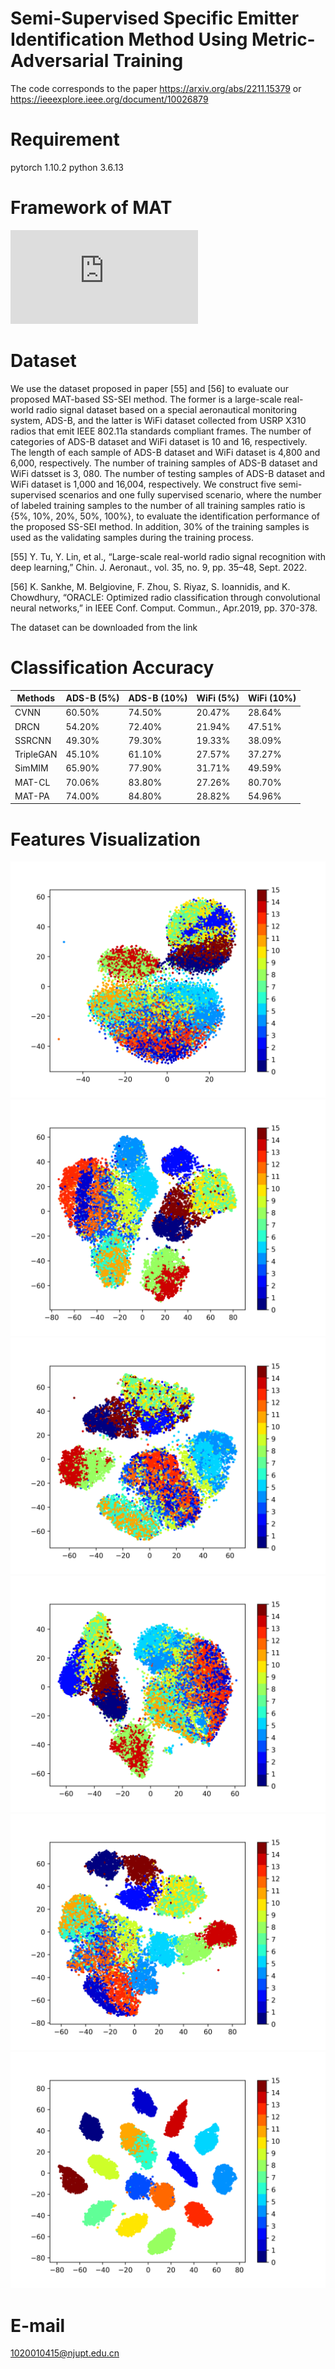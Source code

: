 # Semi-Supervised Specific Emitter Identification Method Using Metric-Adversarial Training
The code corresponds to the paper https://arxiv.org/abs/2211.15379 or https://ieeexplore.ieee.org/document/10026879

# Requirement
pytorch 1.10.2
python 3.6.13

# Framework of MAT
![Framework of MAT](https://github.com/lovelymimola/MAT-based-SS-SEI/blob/master/Figures/MAT_Pipeline.pdf)

# Dataset
We use the dataset proposed in paper [55] and [56] to evaluate our proposed MAT-based SS-SEI method. The former is a large-scale real-world radio signal dataset based on a special aeronautical monitoring system, ADS-B, and the latter is WiFi dataset collected from USRP X310 radios that emit IEEE 802.11a standards compliant frames. The number of categories of ADS-B dataset and WiFi dataset is 10 and 16, respectively. The length of each sample of ADS-B dataset and WiFi dataset is 4,800
and 6,000, respectively. The number of training samples of ADS-B dataset and WiFi datsset is 3, 080. The number of testing samples of ADS-B dataset and WiFi dataset is 1,000 and 16,004, respectively. We construct five semi-supervised scenarios and one fully supervised scenario, where the number of labeled training samples to the number of all training samples ratio is {5%, 10%, 20%, 50%, 100%}, to evaluate the identification performance of the proposed SS-SEI method. In addition, 30% of the training samples is used as the validating samples during the training process.

[55] Y. Tu, Y. Lin, et al., “Large-scale real-world radio signal recognition with deep learning,” Chin. J. Aeronaut., vol. 35, no. 9, pp. 35–48, Sept.
2022.

[56] K. Sankhe, M. Belgiovine, F. Zhou, S. Riyaz, S. Ioannidis, and K. Chowdhury, “ORACLE: Optimized radio classification through convolutional neural networks,” in IEEE Conf. Comput. Commun., Apr.2019, pp. 370-378.

The dataset can be downloaded from the link 

# Classification Accuracy
 Methods  | ADS-B (5%) | ADS-B (10%) | WiFi (5%) | WiFi (10%)
 ---- | ----- | ------  | ----- | ------  |
 CVNN  | 60.50% |  74.50% | 20.47% |28.64%
 DRCN  | 54.20% | 72.40% | 21.94% | 47.51%
 SSRCNN | 49.30% | 79.30% | 19.33% | 38.09%
 TripleGAN | 45.10% | 61.10% | 27.57% | 37.27%
 SimMIM | 65.90% | 77.90% | 31.71% | 49.59%
 MAT-CL | 70.06% | 83.80% | 27.26% | 80.70%
 MAT-PA | 74.00% | 84.80% | 28.82% | 54.96%

# Features Visualization
![Features Visualization of CNN](https://github.com/lovelymimola/MAT-based-SS-SEI/blob/master/Figures/CNN_n_classes_16_10label_90unlabel_improved.png)
![Features Visualization of DRCN](https://github.com/lovelymimola/MAT-based-SS-SEI/blob/master/Figures/DRCN_complex_n_classes_16_10label_90unlabel_improved.png)
![Features Visualization of SSRCNN](https://github.com/lovelymimola/MAT-based-SS-SEI/blob/master/Figures/SSRCNN_n_classes_16_10label_90unlabel_improved.png)
![Features Visualization of TripleGAN](https://github.com/lovelymimola/MAT-based-SS-SEI/blob/master/Figures/TripleGAN_n_classes_16_10label_90unlabel_improved.png)
![Features Visualization of SimMIM](https://github.com/lovelymimola/MAT-based-SS-SEI/blob/master/Figures/SimMIM_encoder_mask05_n_classes_16_label10_improved.png)
![Features Visualization of MAT](https://github.com/lovelymimola/MAT-based-SS-SEI/blob/master/Figures/CNN_MAT_n_classes_16_10label_90unlabel_improved.png)

# E-mail
1020010415@njupt.edu.cn
